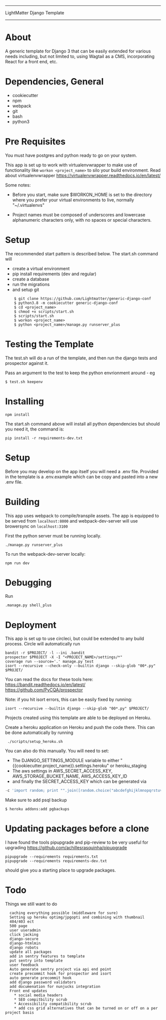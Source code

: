 ***************************
LightMatter Django Template
***************************

About
=====

A generic template for Django 3 that can be easily extended for various needs including, but not limited to, using Wagtail as a CMS, incorporating React for a front end, etc.


Dependencies, General
============
* cookiecutter
* npm
* webpack
* git
* bash
* python3

Pre Requisites
============

You must have postgres and python ready to go on your system.

This app is set up to work with virtualenvwrapper to make use of functionality like `workon <project_name>` to silo your build environment.
Read about virtualenvwrapper <https://virtualenvwrapper.readthedocs.io/en/latest/>

Some notes:

* Before you start, make sure $WORKON_HOME is set to the directory where you prefer your virtual environments to live, normally "~/.virtualenvs"

* Project names must be composed of underscores and lowercase alphanumeric characters only, with no spaces or special characters.


Setup
============

The recommended start pattern is described below. The start.sh command will
* create a virtual environment
* pip install requirements (dev and regular)
* create a database
* run the migrations
* and setup git

```
    $ git clone https://github.com/Lightmatter/generic-django-conf
    $ python3.8 -m cookiecutter generic-django-conf
    $ cd <project_name>
    $ chmod +x scripts/start.sh
    $ scripts/start.sh
    $ workon <project_name>
    $ python <project_name>/manage.py runserver_plus
```

Testing the Template
==========
The test.sh will do a run of the template, and then run the django tests and prospector against it.

Pass an argument to the test to keep the python envrionment around - eg

    $ test.sh keepenv


Installing
============


    npm install

The start.sh command above will install all python dependencies but should you need it, the command is:

    pip install -r requirements-dev.txt

Setup
============

Before you may develop on the app itself you will need a .env file. Provided in the template is a .env.example which can be copy and pasted into a new .env file.


Building
============
This app uses webpack to compile/transpile assets. The app is equipped to be served from `localhost:8000` and webpack-dev-server will use browersync on `localhost:3100`

First the python server must be running locally.

    ./manage.py runserver_plus

To run the webpack-dev-server locally:

    npm run dev

Debugging
============
Run

    .manage.py shell_plus

Deployment
==========

This app is set up to use circleci, but could be extended to any build process. Circle will automatically run

    bandit -r $PROJECT/ -l --ini .bandit
    prospector $PROJECT -X -I "<PROJECT_NAME>/settings/*"
    coverage run --source='.' manage.py test
    isort --recursive --check-only --builtin django --skip-glob "00*.py" $PROJET/

You can read the docs for these tools here:
<https://bandit.readthedocs.io/en/latest/>
<https://github.com/PyCQA/prospector>

Note: if you hit isort errors, this can be easily fixed by running:

    isort --recursive --builtin django --skip-glob "00*.py" $PROJECT/

Projects created using this template are able to be deployed on Heroku.

Create a heroku application on Heroku and push the code there.
This can be done automatically by running

     ./scripts/setup_heroku.sh

You can also do this manually. You will need to set:

- The DJANGO_SETTINGS_MODULE variable to either "{{cookiecutter.project_name}}.settings.heroku" or heroku_staging
- The aws settings in AWS_SECRET_ACCESS_KEY, AWS_STORAGE_BUCKET_NAME, AWS_ACCESS_KEY_ID
- and finally the SECRET_ACCESS_KEY which can be generated via
```python
-c 'import random; print "".join([random.choice("abcdefghijklmnopqrstuvwxyz0123456789!@#$%^&*(-_=+)") for i in range(50)])'
```

Make sure to add psql backup

    $ heroku addons:add pgbackups

Updating packages before a clone
================================================
I have found the tools pipupgrade and pip-review to be very useful for upgrading
https://github.com/achillesrasquinha/pipupgrade

```
pipupgrade --requirements requirements.txt 
pipupgrade --requirements requirements-dev.txt
```
should give you a starting place to upgrade packages.

Todo
====
Things we still want to do
```
  caching everything possible (middleware for sure)
  Setting up heroku optimg/jpgopti and combining with thumbnail
  404/403 ect
  500 page
  user useradmin
  click jacking
  django-secure
  django-htmlmin
  django robots
  update all packages
  add in sentry features to template
  put sentry into template
  user feedback
  Auto generate sentry project via api end point
  create precommit hook for prospector and isort
  auto generate precommit hook
  add django password validators
  add documenation for nunjucks integration
  Front end updates
    * social media headers
    * SEO compitbility scrub
    * Accessibility compatibility scrub
    * add css grid alternatives that can be turned on or off on a per project basis
```



